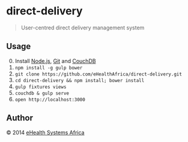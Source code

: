# direct-delivery

> User-centred direct delivery management system

## Usage

0. Install [Node.js][], [Git][] and [CouchDB][]
1. `npm install -g gulp bower`
2. `git clone https://github.com/eHealthAfrica/direct-delivery.git`
3. `cd direct-delivery && npm install; bower install`
4. `gulp fixtures views`
5. `couchdb & gulp serve`
6. `open http://localhost:3000`

[Node.js]: http://nodejs.org
[Git]: http://git-scm.com
[CouchDB]: https://couchdb.apache.org

## Author

© 2014 [eHealth Systems Africa](http://ehealthafrica.org)
